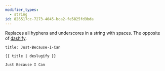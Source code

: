 ```yaml
---
modifier_types:
  - string
id: 826517cc-7273-4045-bca2-fe5825fd9bda
---
```

Replaces all hyphens and underscores in a string with spaces. The opposite of [dashify](#dashify).

```.language-yaml
title: Just-Because-I-Can
```

```
{{ title | deslugify }}
```

```.language-output
Just Because I Can
```

